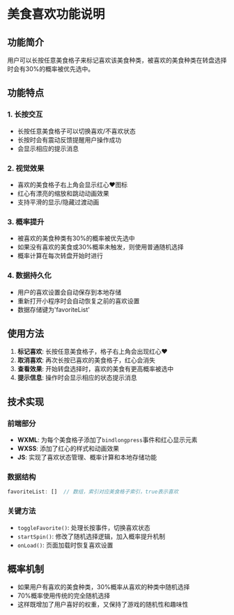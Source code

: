 # 美食喜欢功能说明

## 功能简介
用户可以长按任意美食格子来标记喜欢该美食种类，被喜欢的美食种类在转盘选择时会有30%的概率被优先选中。

## 功能特点

### 1. 长按交互
- 长按任意美食格子可以切换喜欢/不喜欢状态
- 长按时会有震动反馈提醒用户操作成功
- 会显示相应的提示消息

### 2. 视觉效果
- 喜欢的美食格子右上角会显示红心❤️图标
- 红心有漂亮的缩放和跳动动画效果
- 支持平滑的显示/隐藏过渡动画

### 3. 概率提升
- 被喜欢的美食种类有30%的概率被优先选中
- 如果没有喜欢的美食或30%概率未触发，则使用普通随机选择
- 概率计算在每次转盘开始时进行

### 4. 数据持久化
- 用户的喜欢设置会自动保存到本地存储
- 重新打开小程序时会自动恢复之前的喜欢设置
- 数据存储键为'favoriteList'

## 使用方法

1. **标记喜欢**: 长按任意美食格子，格子右上角会出现红心❤️
2. **取消喜欢**: 再次长按已喜欢的美食格子，红心会消失
3. **查看效果**: 开始转盘选择时，喜欢的美食有更高概率被选中
4. **提示信息**: 操作时会显示相应的状态提示消息

## 技术实现

### 前端部分
- **WXML**: 为每个美食格子添加了`bindlongpress`事件和红心显示元素
- **WXSS**: 添加了红心的样式和动画效果
- **JS**: 实现了喜欢状态管理、概率计算和本地存储功能

### 数据结构
```javascript
favoriteList: []  // 数组，索引对应美食格子索引，true表示喜欢
```

### 关键方法
- `toggleFavorite()`: 处理长按事件，切换喜欢状态
- `startSpin()`: 修改了随机选择逻辑，加入概率提升机制
- `onLoad()`: 页面加载时恢复喜欢设置

## 概率机制
- 如果用户有喜欢的美食种类，30%概率从喜欢的种类中随机选择
- 70%概率使用传统的完全随机选择
- 这样既增加了用户喜好的权重，又保持了游戏的随机性和趣味性 